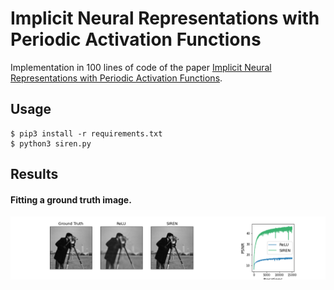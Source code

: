 # Implicit Neural Representations with Periodic Activation Functions

Implementation in 100 lines of code of the paper [Implicit Neural Representations with Periodic Activation Functions](https://arxiv.org/abs/2006.09661).

## Usage

```commandline
$ pip3 install -r requirements.txt
$ python3 siren.py
```

## Results

#### Fitting a ground truth image.
![](Imgs/Siren.png)


